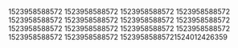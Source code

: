 1523958588572
1523958588572
1523958588572
1523958588572
1523958588572
1523958588572
1523958588572
1523958588572
1523958588572
1523958588572
1523958588572
1523958588572
1523958588572
1523958588572
15239585885721524012426359